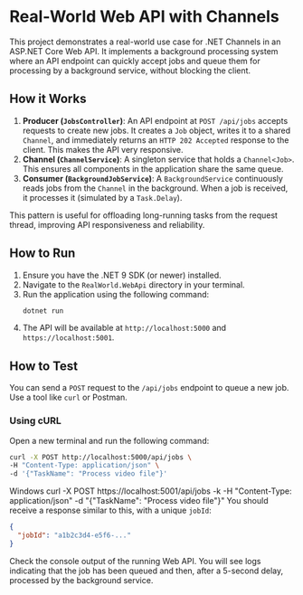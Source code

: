 # Real-World Web API with Channels

This project demonstrates a real-world use case for .NET Channels in an ASP.NET Core Web API. It implements a background processing system where an API endpoint can quickly accept jobs and queue them for processing by a background service, without blocking the client.

## How it Works

1.  **Producer (`JobsController`)**: An API endpoint at `POST /api/jobs` accepts requests to create new jobs. It creates a `Job` object, writes it to a shared `Channel`, and immediately returns an `HTTP 202 Accepted` response to the client. This makes the API very responsive.
2.  **Channel (`ChannelService`)**: A singleton service that holds a `Channel<Job>`. This ensures all components in the application share the same queue.
3.  **Consumer (`BackgroundJobService`)**: A `BackgroundService` continuously reads jobs from the `Channel` in the background. When a job is received, it processes it (simulated by a `Task.Delay`).

This pattern is useful for offloading long-running tasks from the request thread, improving API responsiveness and reliability.

## How to Run

1.  Ensure you have the .NET 9 SDK (or newer) installed.
2.  Navigate to the `RealWorld.WebApi` directory in your terminal.
3.  Run the application using the following command:
    ```bash
    dotnet run
    ```
4.  The API will be available at `http://localhost:5000` and `https://localhost:5001`.

## How to Test

You can send a `POST` request to the `/api/jobs` endpoint to queue a new job. Use a tool like `curl` or Postman.

### Using cURL

Open a new terminal and run the following command:

```bash
curl -X POST http://localhost:5000/api/jobs \
-H "Content-Type: application/json" \
-d '{"TaskName": "Process video file"}'
```
Windows 
curl -X POST https://localhost:5001/api/jobs -k -H "Content-Type: application/json" -d "{\"TaskName\": \"Process video file\"}"
You should receive a response similar to this, with a unique `jobId`:

```json
{
  "jobId": "a1b2c3d4-e5f6-..."
}
```

Check the console output of the running Web API. You will see logs indicating that the job has been queued and then, after a 5-second delay, processed by the background service.